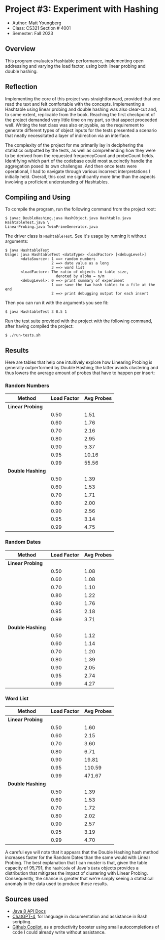 # Project #3: Experiment with Hashing

* Author: Matt Youngberg
* Class: CS321 Section # 4001
* Semester: Fall 2023

## Overview

This program evaluates Hashtable performance, implementing open addressing and
varying the load factor, using both linear probing and double hashing.

## Reflection

Implementing the core of this project was straightforward, provided that one
read the text and felt comfortable with the concepts. Implementing a Hashtable
using linear probing and double hashing was also clear-cut and, to some extent,
replicable from the book. Reaching the first checkpoint of the project demanded
very little time on my part, so that aspect proceeded well. Writing the test
class was also enjoyable, as the requirement to generate different types of
object inputs for the tests presented a scenario that neatly necessitated a
layer of indirection via an interface.

The complexity of the project for me primarily lay in deciphering the statistics
outputted by the tests, as well as comprehending how they were to be derived
from the requested frequencyCount and probeCount fields. Identifying which part
of the codebase could most succinctly handle the aggregation posed its own
challenges. And then once tests were operational, I had to navigate through
various incorrect interpretations I initially held. Overall, this cost me
significantly more time than the aspects involving a proficient understanding of
Hashtables.

## Compiling and Using

To compile the program, run the following command from the project root:

```
$ javac DoubleHashing.java HashObject.java Hashtable.java HashtableTest.java \
LinearProbing.java TwinPrimeGenerator.java
```

The driver class is `HashtableTest`. See it's usage by running it without 
arguments:

```
$ java HashtableTest 
Usage: java HashtableTest <dataType> <loadFactor> [<debugLevel>]
       <dataSource>: 1 ==> random numbers
                     2 ==> date value as a long
                     3 ==> word list
       <loadFactor>: The ratio of objects to table size, 
                       denoted by alpha = n/m
       <debugLevel>: 0 ==> print summary of experiment
                     1 ==> save the two hash tables to a file at the end
                     2 ==> print debugging output for each insert
```

Then you can run it with the arguments you see fit:

```
$ java HashtableTest 3 0.5 1
```

Run the test suite provided with the project with the following command, after
having compiled the project:

```
$ ./run-tests.sh
```

## Results 

Here are tables that help one intuitively explore how Linearing Probing is
generally outperformed by Double Hashing; the latter avoids clustering and thus
lowers the average amount of probes that have to happen per insert:

### Random Numbers

| Method           | Load Factor | Avg Probes |
|------------------|-------------|------------|
| **Linear Probing**   |             |            |
|                  | 0.50        | 1.51       |
|                  | 0.60        | 1.76       |
|                  | 0.70        | 2.16       |
|                  | 0.80        | 2.95       |
|                  | 0.90        | 5.37       |
|                  | 0.95        | 10.16      |
|                  | 0.99        | 55.56      |
| **Double Hashing**   |             |            |
|                  | 0.50        | 1.39       |
|                  | 0.60        | 1.53       |
|                  | 0.70        | 1.71       |
|                  | 0.80        | 2.00       |
|                  | 0.90        | 2.56       |
|                  | 0.95        | 3.14       |
|                  | 0.99        | 4.75       |

### Random Dates

| Method           | Load Factor | Avg Probes |
|------------------|-------------|------------|
| **Linear Probing**   |             |            |
|                  | 0.50        | 1.08       |
|                  | 0.60        | 1.08       |
|                  | 0.70        | 1.10       |
|                  | 0.80        | 1.22       |
|                  | 0.90        | 1.76       |
|                  | 0.95        | 2.18       |
|                  | 0.99        | 3.71       |
| **Double Hashing**   |             |            |
|                  | 0.50        | 1.12       |
|                  | 0.60        | 1.14       |
|                  | 0.70        | 1.20       |
|                  | 0.80        | 1.39       |
|                  | 0.90        | 2.05       |
|                  | 0.95        | 2.74       |
|                  | 0.99        | 4.27       |

### Word List

| Method           | Load Factor | Avg Probes |
|------------------|-------------|------------|
| **Linear Probing**   |             |            |
|                  | 0.50        | 1.60       |
|                  | 0.60        | 2.15       |
|                  | 0.70        | 3.60       |
|                  | 0.80        | 6.71       |
|                  | 0.90        | 19.81      |
|                  | 0.95        | 110.59     |
|                  | 0.99        | 471.67     |
| **Double Hashing**   |             |            |
|                  | 0.50        | 1.39       |
|                  | 0.60        | 1.53       |
|                  | 0.70        | 1.72       |
|                  | 0.80        | 2.02       |
|                  | 0.90        | 2.57       |
|                  | 0.95        | 3.19       |
|                  | 0.99        | 4.70       |

A careful eye will note that it appears that the Double Hashing hash method 
increases faster for the Random Dates than the same would with Linear Probing.
The best explanation that I can muster is that, given the table capacity
of 95,791, the `hashCode` of Java's `Date` objects provides a distribution that
mitigates the impact of clustering with Linear Probing. Consequently, the chance
is greater that we're simply seeing a statistical anomaly in the data used to
produce these results.

## Sources used

- [Java 8 API Docs](https://docs.oracle.com/javase/8/docs/api/)
- [ChatGPT-4](https://chat.openai.com/), for language in documentation and
assistance in Bash scripting.
- [Github Copilot](https://github.com/features/copilot), as a productivity
booster using small autocompletions of code I could already write without
assistance.
